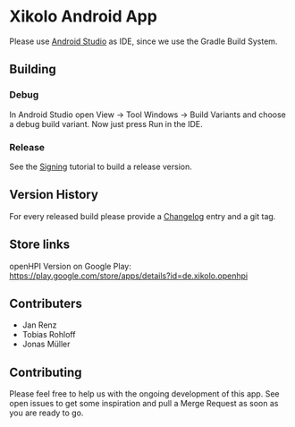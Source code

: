 Xikolo Android App
==================

Please use [Android Studio](https://developer.android.com/sdk/) as IDE, since we use the Gradle Build System.

## Building

### Debug

In Android Studio open View -> Tool Windows -> Build Variants and choose a debug build variant. Now just press Run in the IDE.

### Release

See the [Signing](SIGNING.md) tutorial to build a release version.

## Version History

For every released build please provide a [Changelog](CHANGELOG.md) entry and a git tag.

## Store links

openHPI Version on Google Play: https://play.google.com/store/apps/details?id=de.xikolo.openhpi

## Contributers

- Jan Renz
- Tobias Rohloff
- Jonas Müller

## Contributing

Please feel free to help us with the ongoing development of this app. See open issues to get some inspiration and pull a Merge Request as soon as you are ready to go.
